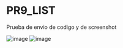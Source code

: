 # PR9_LIST
Prueba de envio de codigo y de screenshot

![image](https://github.com/user-attachments/assets/3c1052b8-32af-4cec-b542-402f814cae94)
![image](https://github.com/user-attachments/assets/73008c95-d6c3-4304-850d-8828049b2f8c)


